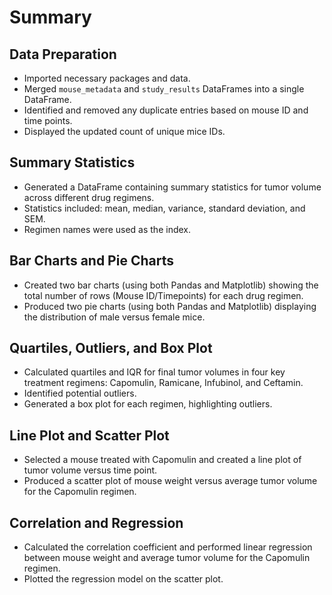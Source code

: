 # Summary

## Data Preparation
- Imported necessary packages and data.
- Merged `mouse_metadata` and `study_results` DataFrames into a single DataFrame.
- Identified and removed any duplicate entries based on mouse ID and time points.
- Displayed the updated count of unique mice IDs.

## Summary Statistics
- Generated a DataFrame containing summary statistics for tumor volume across different drug regimens.
- Statistics included: mean, median, variance, standard deviation, and SEM.
- Regimen names were used as the index.

## Bar Charts and Pie Charts
- Created two bar charts (using both Pandas and Matplotlib) showing the total number of rows (Mouse ID/Timepoints) for each drug regimen.
- Produced two pie charts (using both Pandas and Matplotlib) displaying the distribution of male versus female mice.

## Quartiles, Outliers, and Box Plot
- Calculated quartiles and IQR for final tumor volumes in four key treatment regimens: Capomulin, Ramicane, Infubinol, and Ceftamin.
- Identified potential outliers.
- Generated a box plot for each regimen, highlighting outliers.

## Line Plot and Scatter Plot
- Selected a mouse treated with Capomulin and created a line plot of tumor volume versus time point.
- Produced a scatter plot of mouse weight versus average tumor volume for the Capomulin regimen.

## Correlation and Regression
- Calculated the correlation coefficient and performed linear regression between mouse weight and average tumor volume for the Capomulin regimen.
- Plotted the regression model on the scatter plot.
